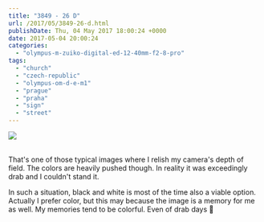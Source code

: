 ```yaml
---
title: "3849 - 26 D"
url: /2017/05/3849-26-d.html
publishDate: Thu, 04 May 2017 18:00:24 +0000
date: 2017-05-04 20:00:24
categories: 
  - "olympus-m-zuiko-digital-ed-12-40mm-f2-8-pro"
tags: 
  - "church"
  - "czech-republic"
  - "olympus-om-d-e-m1"
  - "prague"
  - "praha"
  - "sign"
  - "street"
---
```

<div class="container">
<div class="center"><a target="_blank" href="https://d25zfm9zpd7gm5.cloudfront.net/1200x1200/2016/20161024_111210_lr.jpg"><img class="webfeedsFeaturedVisual" src="https://d25zfm9zpd7gm5.cloudfront.net/0600x0600/2016/20161024_111210_lr.jpg" /></a></div>
</div>
<br />

That's one of those typical images where I relish my camera's depth of field. The colors are heavily pushed though. In reality it was exceedingly drab and I couldn't stand it. 

<a target="_blank" href="https://d25zfm9zpd7gm5.cloudfront.net/1200x1200/2016/20161024_111210_lr-2.jpg"><img style="margin: 0pt 0px 0pt 10px; float: right;" src="https://d25zfm9zpd7gm5.cloudfront.net/0150x0150/2016/20161024_111210_lr-2.jpg" alt="" border="0" /></a> In such a situation, black and white is most of the time also a viable option. Actually I prefer color, but this may because the image is a memory for me as well. My memories tend to be colorful. Even of drab days 🙂
